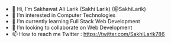 - 👋 Hi, I’m Sakhawat Ali Larik (Sakhi Larik) (@SakhiLarik)
- 👀 I’m interested in Computer Technologies
- 🌱 I’m currently learning Full Stack Web Development
- 💞️ I’m looking to collaborate on Web Development
- 📫 How to reach me
  Twitter : https://twitter.com/SakhiLarik786

<!---
SakhiLarik/SakhiLarik is a ✨ special ✨ repository because its `README.md` (this file) appears on your GitHub profile.
You can click the Preview link to take a look at your changes.
--->

